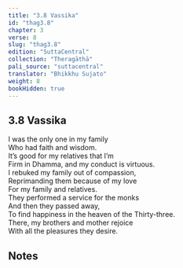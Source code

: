 ```yaml
---
title: "3.8 Vassika"
id: "thag3.8"
chapter: 3
verse: 8
slug: "thag3.8"
edition: "SuttaCentral"
collection: "Theragāthā"
pali_source: "suttacentral"
translator: "Bhikkhu Sujato"
weight: 8
bookHidden: true
---
```


## 3.8 Vassika  

I was the only one in my family  
Who had faith and wisdom.  
It’s good for my relatives that I’m  
Firm in Dhamma, and my conduct is virtuous.  
I rebuked my family out of compassion,  
Reprimanding them because of my love  
For my family and relatives.  
They performed a service for the monks  
And then they passed away,  
To find happiness in the heaven of the Thirty-three.  
There, my brothers and mother rejoice  
With all the pleasures they desire.

## Notes